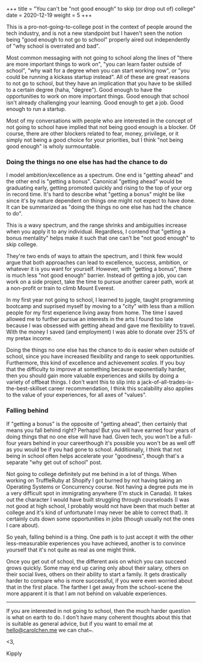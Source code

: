 +++
title = "You can't be \"not good enough\" to skip (or drop out of) college"
date = 2020-12-19
weight = 5
+++

This is a pro-not-going-to-college post in the context of people around the tech industry, and is not a new standpoint but I haven't seen the notion being "good enough to not go to school" properly aired out independently of "why school is overrated and bad". 

Most common messaging with not going to school along the lines of "there are more important things to work on", "you can learn faster outside of school", "why wait for a degree when you can start working now", or "you could be running a kickass startup instead". All of these are great reasons to not go to school, but they have an implication that you have to be skilled to a certain degree (haha, "degree"). Good enough to have the opportunities to work on more important things. Good enough that school isn't already challenging your learning. Good enough to get a job. Good enough to run a startup. 

Most of my conversations with people who are interested in the concept of not going to school have implied that not being good enough is a blocker. Of course, there are other blockers related to fear, money, privilege, or it simply not being a good choice for your priorities, but I think "not being good enough" is wholy surmountable. 

### Doing the things no one else has had the chance to do

I model ambition/excellence as a spectrum. One end is "getting ahead" and the other end is "getting a bonus". Canonical "getting ahead" would be graduating early, getting promoted quickly and rising to the top of your org in record time. It's hard to describe what "getting a bonus" might be like since it's by nature dependent on things one might not expect to have done. It can be summarized as "doing the things no one else has had the chance to do". 

This is a wavy spectrum, and the range shrinks and ambiguities increase when you apply it to any individual. Regardless, I contend that "getting a bonus mentality" helps make it such that one can't be "not good enough" to skip college. 

They're two ends of ways to attain the spectrum, and I think few would argue that both approaches can lead to excellence, success, ambition, or whatever it is you want for yourself. However, with "getting a bonus", there is much less "not good enough" barrier. Instead of getting a job, you can work on a side project, take the time to pursue another career path, work at a non-profit or train to climb Mount Everest.

In my first year not going to school, I learned to juggle, taught programming bootcamp and suprised myself by moving to a "city" with less than a million people for my first experience living away from home. The time I saved allowed me to further pursue an interests in the arts I found too late because I was obsessed with getting ahead and gave me flexibility to travel. With the money I saved (and employment) I was able to donate over 25% of my pretax income. 

Doing the things no one else has the chance to do is easier when outside of school, since you have increased flexibility and range to seek opportunities. Furthermore, this kind of excellence and achievement *scales*. If you buy that the difficulty to improve at something because exponentially harder, then you should gain more valuable experiences and skills by doing a variety of offbeat things. I don't want this to slip into a jack-of-all-trades-is-the-best-skillset career recommendation, I think this scalability also applies to the value of your experiences, for all axes of "values". 

### Falling behind 

If "getting a bonus" is the opposite of "getting ahead", then certainly that means you fall behind right? Perhaps! But you will have earned four years of doing things that no one else will have had. Given tech, you won't be a full-four years behind in your careerthough it's possible you won't be as well off as you would be if you had gone to school. Additionally, I think that not being in school often helps accelerate your "goodness", though that's a separate "why get out of school" post. 

Not going to college definitely put me behind in a lot of things. When working on TruffleRuby at Shopify I got burned by not having taking an Operating Systems or Concurrency course. Not having a degree puts me in a very difficult spot in immigrating anywhere (I'm stuck in Canada). It takes out the character I would have built struggling through courseloads (I was not good at high school, I probably would not have been that much better at college and it's kind of unfortunate I may never be able to correct that). It certainly cuts down some opportunities in jobs (though usually not the ones I care about). 

So yeah, falling behind is a thing. One path is to just accept it with the other less-measurable experiences you have achieved, another is to convince yourself that it's not quite as real as one might think. 

Once you get out of school, the different axis on which you can succeed grows quickly. Some may end up caring only about their salary, others on their social lives, others on their ability to start a family. It gets drastically harder to compare who is more successful, if you were even worried about that in the first place. The farther I get away from the school-scene the more apparent it is that I am not behind on valuable experiences.

----

If you are interested in not going to school, then the much harder question is what on earth to do. I don't have many coherent thoughts about this that is suitable as general advice, but if you want to email me at hello@carolchen.me we can chat~. 

<3, 

Kipply
